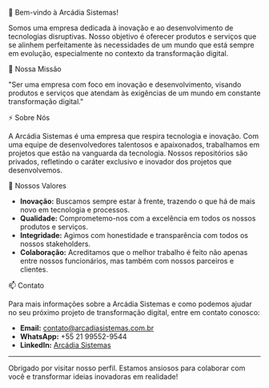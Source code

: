 👋 Bem-vindo à Arcádia Sistemas!

Somos uma empresa dedicada à inovação e ao desenvolvimento de tecnologias disruptivas. Nosso objetivo é oferecer produtos e serviços que se alinhem perfeitamente às necessidades de um mundo que está sempre em evolução, especialmente no contexto da transformação digital.

👀 Nossa Missão

"Ser uma empresa com foco em inovação e desenvolvimento, visando produtos e serviços que atendam às exigências de um mundo em constante transformação digital."

⚡ Sobre Nós

A Arcádia Sistemas é uma empresa que respira tecnologia e inovação. Com uma equipe de desenvolvedores talentosos e apaixonados, trabalhamos em projetos que estão na vanguarda da tecnologia. Nossos repositórios são privados, refletindo o caráter exclusivo e inovador dos projetos que desenvolvemos.

💞️ Nossos Valores

- **Inovação:** Buscamos sempre estar à frente, trazendo o que há de mais novo em tecnologia e processos.
- **Qualidade:** Comprometemo-nos com a excelência em todos os nossos produtos e serviços.
- **Integridade:** Agimos com honestidade e transparência com todos os nossos stakeholders.
- **Colaboração:** Acreditamos que o melhor trabalho é feito não apenas entre nossos funcionários, mas também com nossos parceiros e clientes.

📫 Contato

Para mais informações sobre a Arcádia Sistemas e como podemos ajudar no seu próximo projeto de transformação digital, entre em contato conosco:

- **Email:** contato@arcadiasistemas.com.br
- **WhatsApp:** +55 21 99552-9544
- **LinkedIn:** [Arcádia Sistemas](https://www.linkedin.com/company/arcadia-sistemas)

---

Obrigado por visitar nosso perfil. Estamos ansiosos para colaborar com você e transformar ideias inovadoras em realidade!
